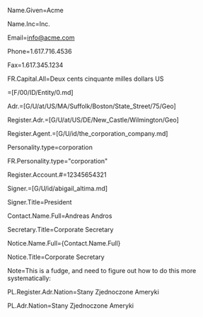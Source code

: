 Name.Given=Acme

Name.Inc=Inc.

Email=info@acme.com

Phone=1.617.716.4536

Fax=1.617.345.1234

FR.Capital.All=Deux cents cinquante milles dollars US

=[F/00/ID/Entity/0.md]

Adr.=[G/U/at/US/MA/Suffolk/Boston/State_Street/75/Geo]

Register.Adr.=[G/U/at/US/DE/New_Castle/Wilmington/Geo]

Register.Agent.=[G/U/id/the_corporation_company.md]

Personality.type=corporation

FR.Personality.type="corporation"

Register.Account.#=12345654321

Signer.=[G/U/id/abigail_altima.md]

Signer.Title=President

Contact.Name.Full=Andreas Andros

Secretary.Title=Corporate Secretary

Notice.Name.Full={Contact.Name.Full}

Notice.Title=Corporate Secretary

Note=This is a fudge, and need to figure out how to do this more systematically:

PL.Register.Adr.Nation=Stany Zjednoczone Ameryki

PL.Adr.Nation=Stany Zjednoczone Ameryki
